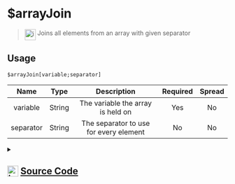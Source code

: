 # $arrayJoin
> <img align="top" src="https://upload.wikimedia.org/wikipedia/commons/thumb/e/e4/Infobox_info_icon.svg/160px-Infobox_info_icon.svg.png?20150409153300" alt="image" width="25" height="auto"> Joins all elements from an array with given separator
## Usage
```
$arrayJoin[variable;separator]
```
| Name | Type | Description | Required | Spread
| :---: | :---: | :---: | :---: | :---: |
variable | String | The variable the array is held on | Yes | No
separator | String | The separator to use for every element | No | No
<details>
<summary>
    
## <img align="top" src="https://cdn4.iconfinder.com/data/icons/iconsimple-logotypes/512/github-512.png" alt="image" width="25" height="auto">  [Source Code](https://github.com/tryforge/ForgeScript-V2/blob/main/src/native/arrayJoin.ts)
    
</summary>
    
```ts
import { ArgType, NativeFunction, Return } from "../structures"

export default new NativeFunction({
    name: "$arrayJoin",
    version: "1.0.0",
    description: "Joins all elements from an array with given separator",
    unwrap: true,
    args: [
        {
            name: "variable",
            description: "The variable the array is held on",
            rest: false,
            required: true,
            type: ArgType.String
        },
        {
            name: "separator",
            description: "The separator to use for every element",
            rest: false,
            type: ArgType.String
        }
    ],
    brackets: true,
    execute(ctx, [ name, sep ]) {
        const arr = ctx.getEnvironmentKey([ name ])
        return Return.success(Array.isArray(arr) ? arr.join(sep || ", ") : undefined)
    },
})
```
    
</details>